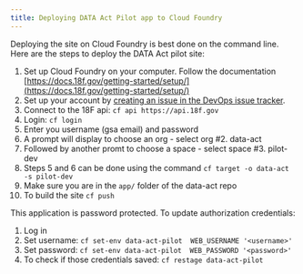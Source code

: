 ```yaml
---
title: Deploying DATA Act Pilot app to Cloud Foundry
---
```

Deploying the site on Cloud Foundry is best done on the command line. Here are the steps to deploy the DATA Act pilot site: 

1. Set up Cloud Foundry on your computer. Follow the documentation [https://docs.18f.gov/getting-started/setup/](https://docs.18f.gov/getting-started/setup/)
2. Set up your account by [creating an issue in the DevOps issue tracker](https://github.com/18F/DevOps/issues/new). 
3. Connect to the 18F api: `cf api https://api.18f.gov`
4. Login: `cf login`
5. Enter you username (gsa email) and password
6. A prompt will display to choose an org - select org #2. data-act
7. Followed by another promt to choose a space - select space #3. pilot-dev
8. Steps 5 and 6 can be done using the command `cf target -o data-act -s pilot-dev`
9. Make sure you are in the `app/` folder of the data-act repo
10. To build the site `cf push`

This application is password protected. To update authorization credentials: 

1. Log in
2. Set username: `cf set-env data-act-pilot  WEB_USERNAME '<username>'`
3. Set password:  `cf set-env data-act-pilot  WEB_PASSWORD '<password>'` 
4. To check if those credentials saved: `cf restage data-act-pilot` 



